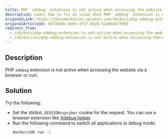 ```yaml
---
title: PHP `xdebug` extension is not active when accessing the website via a browser or curl
description: Learn how to fix an issue when PHP `xdebug` extension is not active when accessing the website via a browser or curl
originalLink: https://documentation.spryker.com/v6/docs/php-xdebug-extension-is-not-active-when-accessing-the-website-via-a-browser-or-curl
originalArticleId: 4d73bb8c-8e05-4f1f-8e28-52a06bb77993
redirect_from:
  - /v6/docs/php-xdebug-extension-is-not-active-when-accessing-the-website-via-a-browser-or-curl
  - /v6/docs/en/php-xdebug-extension-is-not-active-when-accessing-the-website-via-a-browser-or-curl
---
```


## Description
PHP `xdebug` extension is not active when accessing the website via a browser or curl.

## Solution
Try the following:
* Set the `XDEBUG_SESSION=spryker` cookie for the request. You can use a browser extension like [Xdebug helper](https://chrome.google.com/webstore/detail/xdebug-helper/eadndfjplgieldjbigjakmdgkmoaaaoc).
* Run the following command to switch all applications to debug mode:
    ```bash
    docker/sdk run -x
    ```
